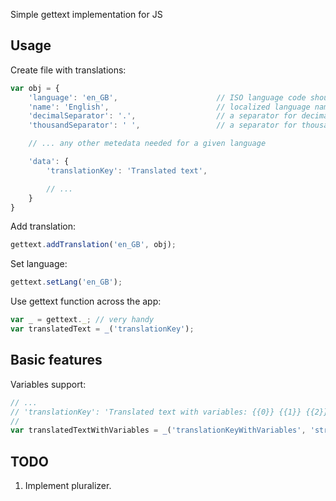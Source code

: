 Simple gettext implementation for JS

## Usage ##

Create file with translations:

```javascript
var obj = {
    'language': 'en_GB',                      // ISO language code should be placed here
    'name': 'English',                        // localized language name should be placed here
    'decimalSeparator': '.',                  // a separator for decimal part in numbers
    'thousandSeparator': ' ',                 // a separator for thousands in numbers

    // ... any other metedata needed for a given language

    'data': {
        'translationKey': 'Translated text',

        // ...
    }
}
```

Add translation:
```javascript
gettext.addTranslation('en_GB', obj);
```

Set language:
```javascript
gettext.setLang('en_GB');
```

Use gettext function across the app:
```javascript
var _ = gettext._; // very handy
var translatedText = _('translationKey');
```

## Basic features ##

Variables support:
```javascript
// ...
// 'translationKey': 'Translated text with variables: {{0}} {{1}} {{2}}'
//
var translatedTextWithVariables = _('translationKeyWithVariables', 'string', 0, 'any other variable');
```

## TODO ##
1. Implement pluralizer.